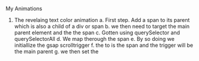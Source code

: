 <!-- Step1 -->
<!-- 20th of June 2023 -->
<!-- 
1. I developed the header
2. Created the card
3. Mock out the data 


 -->
My Animations

1. The revelaing text color animation
a. First step. Add a span to its parent which is also a child of a div or span
b. we then need to target the main parent element and the the span
c. Gotten using querySelector and querySelectorAll
d. We map therough the span
e. By so doing we initiallize the gsap scrolltrigger
f. the to is the span and the trigger will be the main parent 
g. we then set the 